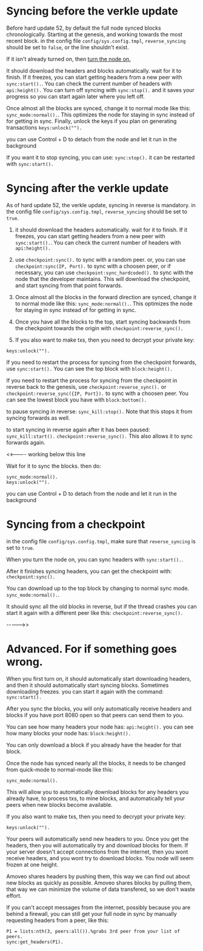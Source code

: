 Syncing before the verkle update
========================

Before hard update 52, by default the full node synced blocks chronologically. Starting at the genesis, and working towards the most recent block.
in the config file `config/sys.config.tmpl`, `reverse_syncing` should be set to `false`, or the line shouldn't exist.

If it isn't already turned on, then [turn the node on.](../turn_it_on.md)

It should download the headers and blocks automatically. wait for it to finish. If it freezes, you can start getting headers from a new peer with `sync:start().`. You can check the current number of headers with `api:height().`
You can turn off syncing with `sync:stop().` and it saves your progress so you can start again later where you left off.

Once almost all the blocks are synced, change it to normal mode like this: `sync_mode:normal().`. This optimizes the node for staying in sync instead of for getting in sync.
Finally, unlock the keys if you plan on generating transactions `keys:unlock("").`

you can use Control + D to detach from the node and let it run in the background

If you want it to stop syncing, you can use:
```sync:stop().```
it can be restarted with
```sync:start().```


Syncing after the verkle update
=======================

As of hard update 52, the verkle update, syncing in reverse is mandatory.
in the config file `config/sys.config.tmpl`, `reverse_syncing` should be set to `true`.

1) it should download the headers automatically. wait for it to finish. If it freezes, you can start getting headers from a new peer with `sync:start().`. You can check the current number of headers with `api:height().`

2) use `checkpoint:sync().` to sync with a random peer. or, you can use `checkpoint:sync(IP, Port).` to sync with a choosen peer, or if necessary, you can use `checkpoint:sync_hardcoded().` to sync with the node that the developer maintains. This will download the checkpoint, and start syncing from that point forwards.

3) Once almost all the blocks in the forward direction are synced, change it to normal mode like this: `sync_mode:normal().`. This optimizes the node for staying in sync instead of for getting in sync.

4) Once you have all the blocks to the top, start syncing backwards from the checkpoint towards the origin with `checkpoint:reverse_sync().`

5) If you also want to make txs, then you need to decrypt your private key:
```
keys:unlock("").
```


If you need to restart the process for syncing from the checkpoint forwards, use `sync:start().`  You can see the top block with `block:height().`

If you need to restart the process for syncing from the checkpoint in reverse back to the genesis, use `checkpoint:reverse_sync().` or `checkpoint:reverse_sync({IP, Port}).` to sync with a choosen peer.
You can see the lowest block you have with `block:bottom().`


to pause syncing in reverse:
`sync_kill:stop().`
Note that this stops it from syncing forwards as well.

to start syncing in reverse again after it has been paused:
`sync_kill:start().`
`checkpoint:reverse_sync().`
This also allows it to sync forwards again.




<<---- working below this line






Wait for it to sync the blocks. then do:
```
sync_mode:normal().
keys:unlock("").
```
you can use Control + D to detach from the node and let it run in the background

Syncing from a checkpoint
============

in the config file `config/sys.config.tmpl`, make sure that `reverse_syncing` is set to `true`.

When you turn the node on, you can sync headers with `sync:start().`.

After it finishes syncing headers, you can get the checkpoint with: `checkpoint:sync().`

You can download up to the top block by changing to normal sync mode. `sync_mode:normal().`.

It should sync all the old blocks in reverse, but if the thread crashes you can start it again with a different peer like this:
`checkpoint:reverse_sync().`

----->>

Advanced. For if something goes wrong.
==============

When you first turn on, it should automatically start downloading headers, and then it should automatically start syncing blocks.
Sometimes downloading freezes. you can start it again with the command:
```sync:start().```


After you sync the blocks, you will only automatically receive headers and blocks if you have port 8080 open so that peers can send them to you.

You can see how many headers your node has:
`api:height().`
you can see how many blocks your node has:
`block:height().`

You can only download a block if you already have the header for that block.


Once the node has synced nearly all the blocks, it needs to be changed from quick-mode to normal-mode like this:
```
sync_mode:normal().
```
This will allow you to automatically download blocks for any headers you already have, to process txs, to mine blocks, and automatically tell your peers when new blocks become available.

If you also want to make txs, then you need to decrypt your private key:
```
keys:unlock("").
```

Your peers will automatically send new headers to you. Once you get the headers, then you will automatically try and download blocks for them.
If your server doesn't accept connections from the internet, then you wont receive headers, and you wont try to download blocks. You node will seem frozen at one height.

Amoveo shares headers by pushing them, this way we can find out about new blocks as quickly as possible.
Amoveo shares blocks by pulling them, that way we can minimize the volume of data transfered, so we don't waste effort.

If you can't accept messages from the internet, possibly because you are behind a firewall, you can still get your full node in sync by manually requesting headers from a peer, like this:
```
P1 = lists:nth(3, peers:all()).%grabs 3rd peer from your list of peers.
sync:get_headers(P1).
```

